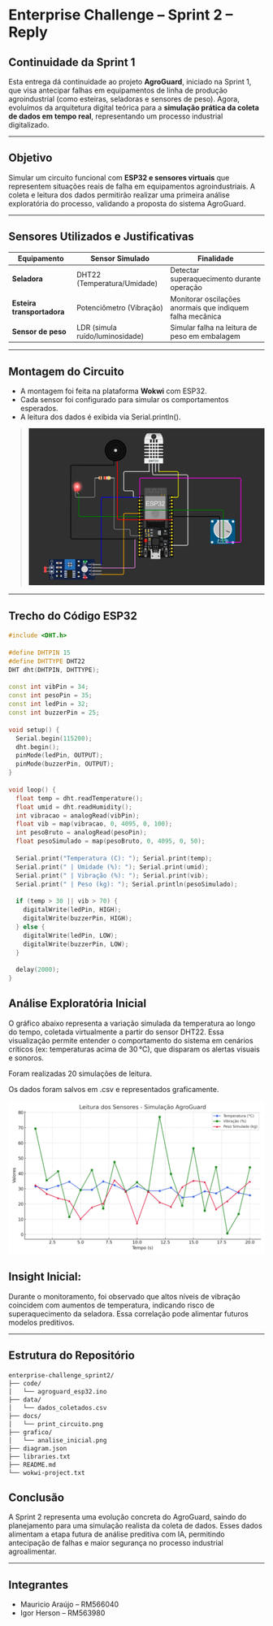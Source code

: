 # Enterprise Challenge – Sprint 2 – Reply

## Continuidade da Sprint 1
Esta entrega dá continuidade ao projeto **AgroGuard**, iniciado na Sprint 1, que visa antecipar falhas em equipamentos de linha de produção agroindustrial (como esteiras, seladoras e sensores de peso). Agora, evoluímos da arquitetura digital teórica para a **simulação prática da coleta de dados em tempo real**, representando um processo industrial digitalizado.

---

## Objetivo
Simular um circuito funcional com **ESP32 e sensores virtuais** que representem situações reais de falha em equipamentos agroindustriais. A coleta e leitura dos dados permitirão realizar uma primeira análise exploratória do processo, validando a proposta do sistema AgroGuard.

---

## Sensores Utilizados e Justificativas

| Equipamento | Sensor Simulado | Finalidade |
|------------|------------------|------------|
| **Seladora** | DHT22 (Temperatura/Umidade) | Detectar superaquecimento durante operação |
| **Esteira transportadora** | Potenciômetro (Vibração) | Monitorar oscilações anormais que indiquem falha mecânica |
| **Sensor de peso** | LDR (simula ruído/luminosidade) | Simular falha na leitura de peso em embalagem |

---

## Montagem do Circuito
- A montagem foi feita na plataforma **Wokwi** com ESP32.
- Cada sensor foi configurado para simular os comportamentos esperados.
- A leitura dos dados é exibida via Serial.println().

> ![Circuito Simulado](docs/print_circuito.png)

---

## Trecho do Código ESP32

```cpp
#include <DHT.h>

#define DHTPIN 15
#define DHTTYPE DHT22
DHT dht(DHTPIN, DHTTYPE);

const int vibPin = 34;
const int pesoPin = 35;
const int ledPin = 32;
const int buzzerPin = 25;

void setup() {
  Serial.begin(115200);
  dht.begin();
  pinMode(ledPin, OUTPUT);
  pinMode(buzzerPin, OUTPUT);
}

void loop() {
  float temp = dht.readTemperature();
  float umid = dht.readHumidity();
  int vibracao = analogRead(vibPin);
  float vib = map(vibracao, 0, 4095, 0, 100);
  int pesoBruto = analogRead(pesoPin);
  float pesoSimulado = map(pesoBruto, 0, 4095, 0, 50);

  Serial.print("Temperatura (C): "); Serial.print(temp);
  Serial.print(" | Umidade (%): "); Serial.print(umid);
  Serial.print(" | Vibração (%): "); Serial.print(vib);
  Serial.print(" | Peso (kg): "); Serial.println(pesoSimulado);

  if (temp > 30 || vib > 70) {
    digitalWrite(ledPin, HIGH);
    digitalWrite(buzzerPin, HIGH);
  } else {
    digitalWrite(ledPin, LOW);
    digitalWrite(buzzerPin, LOW);
  }

  delay(2000);
}

```
## Análise Exploratória Inicial

O gráfico abaixo representa a variação simulada da temperatura ao longo do tempo, coletada virtualmente a partir do sensor DHT22.
Essa visualização permite entender o comportamento do sistema em cenários críticos (ex: temperaturas acima de 30 °C), que disparam os alertas visuais e sonoros.

Foram realizadas 20 simulações de leitura.

Os dados foram salvos em .csv e representados graficamente.

![Gráfico](grafico/analise_inicial.png)


## Insight Inicial:
Durante o monitoramento, foi observado que altos níveis de vibração coincidem com aumentos de temperatura, indicando risco de superaquecimento da seladora. Essa correlação pode alimentar futuros modelos preditivos.

---

## Estrutura do Repositório
```
enterprise-challenge_sprint2/
├── code/
│   └── agroguard_esp32.ino
├── data/
│   └── dados_coletados.csv
├── docs/
│   └── print_circuito.png
├── grafico/
│   └── analise_inicial.png
├── diagram.json
├── libraries.txt
├── README.md
└── wokwi-project.txt

```

## Conclusão

A Sprint 2 representa uma evolução concreta do AgroGuard, saindo do planejamento para uma simulação realista da coleta de dados. Esses dados alimentam a etapa futura de análise preditiva com IA, permitindo antecipação de falhas e maior segurança no processo industrial agroalimentar.

---

## Integrantes

- Mauricio Araújo – RM566040
- Igor Herson – RM563980